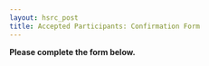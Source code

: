 ```yaml
---
layout: hsrc_post
title: Accepted Participants: Confirmation Form
---
```


**Please complete the form below.**
